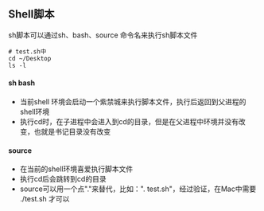 ## Shell脚本

sh脚本可以通过sh、bash、source 命令名来执行sh脚本文件

```shell
# test.sh中
cd ~/Desktop
ls -l
```

#### sh bash

* 当前shell 环境会启动一个紫禁城来执行脚本文件，执行后返回到父进程的shell环境
* 执行cd时，在子进程中会进入到cd的目录，但是在父进程中环境并没有改变，也就是书记目录没有改变

#### source

* 在当前的shell环境喜爱执行脚本文件
* 执行cd后会跳转到cd的目录
* source可以用一个点"."来替代，比如：". test.sh"，经过验证，在Mac中需要 ./test.sh 才可以